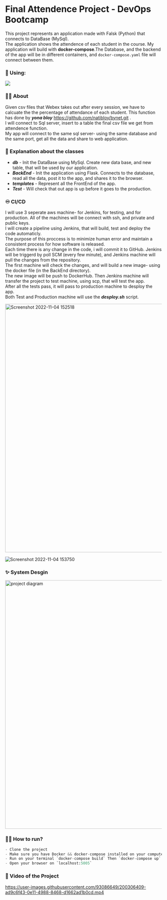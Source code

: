 # Final Attendence Project - DevOps Bootcamp



This project represents an application made with Falsk (Python) that connects to DataBase (MySql).  
The application shows the attendence of each student in the course.
My application will build with ****docker-compose****.The Database, and the backend of the app will be in different containers, and `docker-compose.yaml` file will connect between them.

### :1st_place_medal: Using: 

<span>
  <img src="https://skillicons.dev/icons?i=python,flask,mysql,github,git,linux,docker,jenkins,aws" />
</span>

### :bowing_woman: About
Given csv files that Webex takes out after every session, we have to calcuate the the percentage of attendance of each student.
This function has done by **_yona bloy_** https://github.com/natibloy/bynet.git .  
I will connect to Sql server, insert to a table the final csv file we get from attendence function.  
My app will connect to the same sql server- using the same database and the same port, get all the data and share to web application.


### :bookmark_tabs: Explanation about the classes   
- ***db***  - Init the DataBase using MySql. Create new data base, and new table, that will be used by our application.  
- ***BackEnd*** - Init the application using Flask. Connects to the database, read all the data, post it to the app, and shares it to the browser.   
- ***templates*** - Represent all the FrontEnd of the app.  
- ***Test*** - Will check that out app is up before it goes to the production. 

### :infinity: CI/CD  
I will use 3 seperate aws machine- for Jenkins, for testing, and for production.
All of the machines will be connect with ssh, and private and public keys.  
I will create a pipeline using Jenkins, that will build, test and deploy the code automaticly.    
The purpose of this proccess is to minimize human error and maintain a consistent process for how software is released.   
Each time there is any change in the code, i will commit it to GitHub. Jenkins will be triggerd by poll SCM (every few minute), and Jenkins machine will pull the changes from the repository.    
The first machine will check the changes, and will build a new image- using the docker file (in the BackEnd directory).  
The new image will be push to DockerHub. 
Then Jenkins machine will transfer the project to test machine, using scp, that will test the app.   
After all the tests pass, it will pass to production machine to desploy the app.  
Both Test and Production machine will use the ***desploy.sh*** script.
         

<img width="800" alt="Screenshot 2022-11-04 152518" src="https://user-images.githubusercontent.com/93086649/199983523-302ebecd-e0e7-494f-89fc-3b14c3cc1663.png">

![Screenshot 2022-11-04 153750](https://user-images.githubusercontent.com/93086649/200024503-c5e20fbe-6b6c-4efd-85b8-7f49f69d28b4.png)



### :sparkles: System Desgin   

<!--<img width="700" alt="198629176-ede46079-dd6f-426d-8ff7-54c8960decf2" src="https://user-images.githubusercontent.com/93086649/198629554-efb7969c-3dbd-4ff3-aa89-851131717555.png">-->
<img width="800" alt="project diagram" src="https://user-images.githubusercontent.com/93086649/200297592-32963099-f2e8-4a4a-a428-0627d488e90c.png">





### :running_woman: How to run?
```python
- Clone the project 
- Make sure you have Docker && docker-compose installed on your computer
- Run on your terminal `docker-compose build` Then `docker-compose up`
- Open your browser on `localhost:5005`
```

### :movie_camera: Video of the Project 



https://user-images.githubusercontent.com/93086649/200306409-ad9c6f43-0e11-4988-8468-d1662ad1b0cd.mp4




<!--https://user-images.githubusercontent.com/93086649/194543363-ce1c2b23-faec-4ee5-b2a9-10d23b1b21e8.mp4 -->





